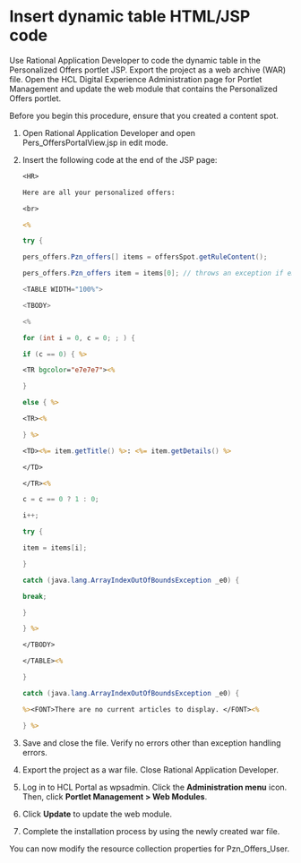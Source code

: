 # Insert dynamic table HTML/JSP code

Use Rational Application Developer to code the dynamic table in the Personalized Offers portlet JSP. Export the project as a web archive (WAR) file. Open the HCL Digital Experience Administration page for Portlet Management and update the web module that contains the Personalized Offers portlet.

Before you begin this procedure, ensure that you created a content spot.

1.  Open Rational Application Developer and open Pers_OffersPortalView.jsp in edit mode.

2.  Insert the following code at the end of the JSP page:

    ```jsp
    <HR>
    
    Here are all your personalized offers:
    
    <br>
    
    <%
    
    try {
    
    pers_offers.Pzn_offers[] items = offersSpot.getRuleContent();
    
    pers_offers.Pzn_offers item = items[0]; // throws an exception if empty. %>
    
    <TABLE WIDTH="100%">
    
    <TBODY>
    
    <%
    
    for (int i = 0, c = 0; ; ) {
    
    if (c == 0) { %>
    
    <TR bgcolor="e7e7e7"><%
    
    }
    
    else { %>
    
    <TR><%
    
    } %>
    
    <TD><%= item.getTitle() %>: <%= item.getDetails() %>
    
    </TD>
    
    </TR><%
    
    c = c == 0 ? 1 : 0;
    
    i++;
    
    try {
    
    item = items[i];
    
    }
    
    catch (java.lang.ArrayIndexOutOfBoundsException _e0) {
    
    break;
    
    }
    
    } %>
    
    </TBODY>
    
    </TABLE><%
    
    }
    
    catch (java.lang.ArrayIndexOutOfBoundsException _e0) {
    
    %><FONT>There are no current articles to display. </FONT><%
    
    } %>
    ```

3.  Save and close the file. Verify no errors other than exception handling errors.

4.  Export the project as a war file. Close Rational Application Developer.

5.  Log in to HCL Portal as wpsadmin. Click the **Administration menu** icon. Then, click **Portlet Management > Web Modules**.

6.  Click **Update** to update the web module.

7.  Complete the installation process by using the newly created war file.


You can now modify the resource collection properties for Pzn_Offers_User.



